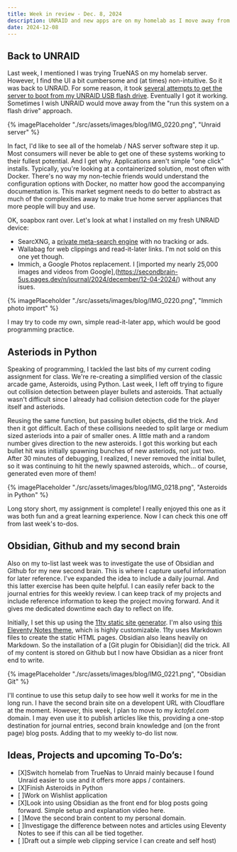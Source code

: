 ```yaml
---
title: Week in review - Dec. 8, 2024
description: UNRAID and new apps are on my homelab as I move away from "big tech". I also finished coding Asteroids in Python and have new project ideas.
date: 2024-12-08
---
```


## Back to UNRAID

Last week, I mentioned I was trying TrueNAS on my homelab server. However, I find the UI a bit cumbersome and (at times) non-intuitive. So it was back to UNRAID. For some reason, it took [several attempts to get the server to boot from my UNRAID USB flash drive](https://secondbrain-5us.pages.dev/n/journal/2024/december/12-01-2024/). Eventually I got it working. Sometimes I wish UNRAID would move away from the "run this system on a flash drive" approach.

{% imagePlaceholder "./src/assets/images/blog/IMG_0220.png", "Unraid server" %}

In fact, I'd like to see all of the homelab / NAS server software step it up. Most consumers will never be able to get one of these systems working to their fullest potential. And I get why. Applications aren't simple "one click" installs. Typically, you're looking at a containerized solution, most often with Docker. There's no way my non-techie friends would understand the configuration options with Docker, no matter how good the accompanying documentation is. This market segment needs to do better to abstract as much of the complexities away to make true home server appliances that more people will buy and use.

OK, soapbox rant over. Let's look at what I installed on my fresh UNRAID device:

- SearcXNG, a [private meta-search engine](https://secondbrain-5us.pages.dev/n/software/private-search-engine-with-searxng/) with no tracking or ads.
- Wallabag for web clippings and read-it-later links. I'm not sold on this one yet though.
- Immich, a Google Photos replacement. I [imported my nearly 25,000 images and videos from Google],(https://secondbrain-5us.pages.dev/n/journal/2024/december/12-04-2024/) without any isues.

{% imagePlaceholder "./src/assets/images/blog/IMG_0220.png", "Immich photo import" %}

I may try to code my own, simple read-it-later app, which would be good programming practice.

## Asteriods in Python

Speaking of programming, I tackled the last bits of my current coding assignment for class. We're re-creating a simplified version of the classic arcade game, Asteroids, using Python. Last week, I left off trying to figure out collision detection between player bullets and asteroids. That actually wasn't difficult since I already had collision detection code for the player itself and asteriods.

Reusing the same function, but passing bullet objects, did the trick. And then it got difficult. Each of these collisions needed to split large or medium sized asteriods into a pair of smaller ones. A little math and a random number gives direction to the new asteroids. I got this working but each bullet hit was initially spawning bunches of new asteriods, not just two. After 30 minutes of debugging, I realized, I never removed the initial bullet, so it was continuing to hit the newly spawned asteroids, which... of course, generated even more of them!

{% imagePlaceholder "./src/assets/images/blog/IMG_0218.png", "Asteroids in Python" %}

Long story short, my assignment is complete! I really enjoyed this one as it was both fun and a great learning experience. Now I can check this one off from last week's to-dos.

## Obsidian, Github and my second brain

Also on my to-list last week was to investigate the use of Obsidian and Github for my new second brain. This is where I capture useful information for later reference. I've expanded the idea to include a daily journal. And this latter exercise has been quite helpful. I can easily refer back to the journal entries for this weekly review. I can keep track of my projects and include reference information to keep the project moving forward. And it gives me dedicated downtime each day to reflect on life.

Initially, I set this up using the [11ty static site generator](https://www.11ty.dev). I'm also using [this Eleventy Notes theme](https://eleventy-notes.sandroroth.com), which is highly customizable. 11ty uses Markdown files to create the static HTML pages. Obsidian also leans heavily on Markdown. So the installation of a [Git plugin for Obisidian]( did the trick. All of my content is stored on Github but I now have Obsidian as a nicer front end to write.

{% imagePlaceholder "./src/assets/images/blog/IMG_0221.png", "Obsidian Git" %}

I'll continue to use this setup daily to see how well it works for me in the long run. I have the second brain site on a developent URL with Cloudflare at the moment. However, this week, I plan to move to my _kctofel.com_ domain. I may even use it to publish articles like this, providing a one-stop destination for journal entries, second brain knowledge and (on the front page) blog posts. Adding that to my weekly to-do list now.

## Ideas, Projects and upcoming To-Do’s:
- [X]Switch homelab from TrueNas to Unraid mainly because I found Unraid easier to use and it offers more apps / containers.
- [X]Finish Asteroids in Python
- [ ]Work on Wishlist application
- [X]Look into using Obsidian as the front end for blog posts going forward. Simple setup and explanation video here.
- [ ]Move the second brain content to my personal domain.
- [ ]Investigage the difference between notes and articles using Eleventy Notes to see if this can all be tied together.
- [ ]Draft out a simple web clipping service I can create and self host)
